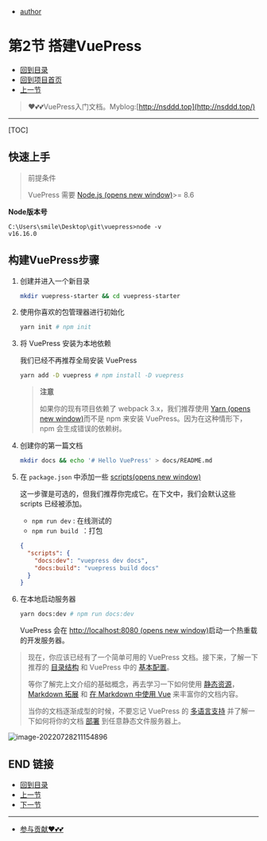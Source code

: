+ [author](https://github.com/3293172751)
# 第2节 搭建VuePress
+ [回到目录](../README.md)
+ [回到项目首页](../../README.md)
+ [上一节](1.md)
> ❤️💕💕VuePress入门文档。Myblog:[http://nsddd.top](http://nsddd.top/)
---
[TOC]

## 快速上手

> 前提条件
>
> VuePress 需要 [Node.js (opens new window)](https://nodejs.org/en/)>= 8.6

**Node版本号**

```
C:\Users\smile\Desktop\git\vuepress>node -v
v16.16.0
```

  

## 构建VuePress步骤

1. 创建并进入一个新目录

   ```bash
   mkdir vuepress-starter && cd vuepress-starter
   ```

2. 使用你喜欢的包管理器进行初始化

   ```bash
   yarn init # npm init
   ```

3. 将 VuePress 安装为本地依赖

   我们已经不再推荐全局安装 VuePress

   ```bash
   yarn add -D vuepress # npm install -D vuepress
   ```

   > **注意**
   >
   > 如果你的现有项目依赖了 webpack 3.x，我们推荐使用 [Yarn (opens new window)](https://classic.yarnpkg.com/zh-Hans/)而不是 npm 来安装 VuePress。因为在这种情形下，npm 会生成错误的依赖树。

4. 创建你的第一篇文档

   ```bash
   mkdir docs && echo '# Hello VuePress' > docs/README.md
   ```

5. 在 `package.json` 中添加一些 [scripts(opens new window)](https://classic.yarnpkg.com/zh-Hans/docs/package-json#toc-scripts)

   这一步骤是可选的，但我们推荐你完成它。在下文中，我们会默认这些 scripts 已经被添加。

   + `npm run dev` : 在线测试的
   + `npm run build `：打包

   ```json
   {
     "scripts": {
       "docs:dev": "vuepress dev docs",
       "docs:build": "vuepress build docs"
     }
   }
   ```

6. 在本地启动服务器

   ```bash
   yarn docs:dev # npm run docs:dev
   ```

   VuePress 会在 [http://localhost:8080 (opens new window)](http://localhost:8080/)启动一个热重载的开发服务器。

> 现在，你应该已经有了一个简单可用的 VuePress 文档。接下来，了解一下推荐的 [目录结构](https://vuepress.vuejs.org/zh/guide/directory-structure.html) 和 VuePress 中的 [基本配置](https://vuepress.vuejs.org/zh/guide/basic-config.html)。
>
> 等你了解完上文介绍的基础概念，再去学习一下如何使用 [静态资源](https://vuepress.vuejs.org/zh/guide/assets.html)，[Markdown 拓展](https://vuepress.vuejs.org/zh/guide/markdown.html) 和 [在 Markdown 中使用 Vue](https://vuepress.vuejs.org/zh/guide/using-vue.html) 来丰富你的文档内容。
>
> 当你的文档逐渐成型的时候，不要忘记 VuePress 的 [多语言支持](https://vuepress.vuejs.org/zh/guide/i18n.html) 并了解一下如何将你的文档 [部署](https://vuepress.vuejs.org/zh/guide/deploy.html) 到任意静态文件服务器上。



![image-20220728211154896](https://sm.nsddd.top/image-20220728211154896.png?mail:3293172751@qq.com)

## END 链接
+ [回到目录](../README.md)
+ [上一节](1.md)
+ [下一节](3.md)
---
+ [参与贡献❤️💕💕](https://github.com/3293172751/Block_Chain/blob/master/Git/git-contributor.md)